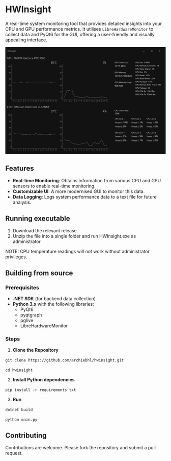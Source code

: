 # HWInsight

A real-time system monitoring tool that provides detailed insights into your CPU and GPU performance metrics. It utilises `LibreHardwareMonitor` to collect data and PyQt6 for the GUI, offering a user-friendly and visually appealing interface.

![](https://github.com/archiebhl/hwinsight/blob/master/gui.png?raw=true)

## Features

- **Real-time Monitoring**: Obtains information from various CPU and GPU sensors to enable real-time monitoring.
- **Customizable UI**: A more modernised GUI to monitor this data. 
- **Data Logging**: Logs system performance data to a text file for future analysis.

## Running executable
1. Download the relevant release.
2. Unzip the file into a single folder and run HWInsight.exe as administrator.

NOTE: CPU temperature readings will not work without administrator privileges.

## Building from source
### Prerequisites

- **.NET SDK** (for backend data collection)
- **Python 3.x** with the following libraries:
  - PyQt6
  - pyqtgraph
  - pglive
  - LibreHardwareMonitor

### Steps
1. **Clone the Repository**

`git clone https://github.com/archiebhl/hwinsight.git`

`cd hwinsight`

2. **Install Python dependencies**

`pip install -r requirements.txt`

3. **Run**

`dotnet build`

`python main.py`

## Contributing
Contributions are welcome. Please fork the repository and submit a pull request.

